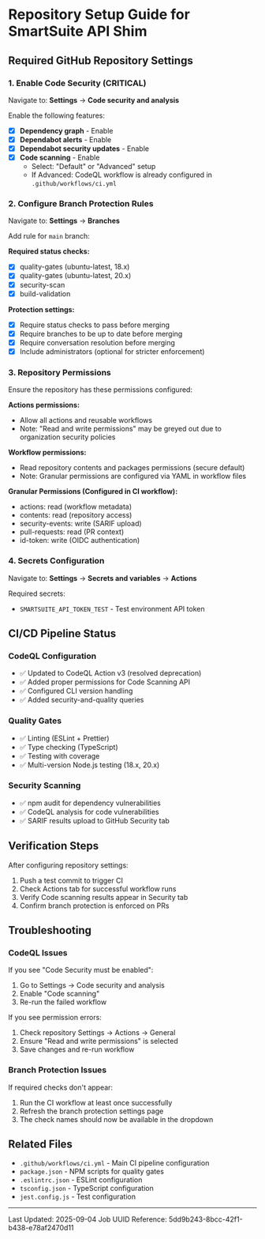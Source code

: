 # Repository Setup Guide for SmartSuite API Shim

## Required GitHub Repository Settings

### 1. Enable Code Security (CRITICAL)

Navigate to: **Settings** → **Code security and analysis**

Enable the following features:

- [x] **Dependency graph** - Enable
- [x] **Dependabot alerts** - Enable  
- [x] **Dependabot security updates** - Enable
- [x] **Code scanning** - Enable
  - Select: "Default" or "Advanced" setup
  - If Advanced: CodeQL workflow is already configured in `.github/workflows/ci.yml`

### 2. Configure Branch Protection Rules

Navigate to: **Settings** → **Branches**

Add rule for `main` branch:

**Required status checks:**
- [x] quality-gates (ubuntu-latest, 18.x)
- [x] quality-gates (ubuntu-latest, 20.x)
- [x] security-scan
- [x] build-validation

**Protection settings:**
- [x] Require status checks to pass before merging
- [x] Require branches to be up to date before merging
- [x] Require conversation resolution before merging
- [X] Include administrators (optional for stricter enforcement)

### 3. Repository Permissions

Ensure the repository has these permissions configured:

**Actions permissions:**
- Allow all actions and reusable workflows
- Note: "Read and write permissions" may be greyed out due to organization security policies

**Workflow permissions:**
- Read repository contents and packages permissions (secure default)
- Note: Granular permissions are configured via YAML in workflow files

**Granular Permissions (Configured in CI workflow):**
- actions: read (workflow metadata)
- contents: read (repository access)
- security-events: write (SARIF upload)
- pull-requests: read (PR context)
- id-token: write (OIDC authentication)

### 4. Secrets Configuration

Navigate to: **Settings** → **Secrets and variables** → **Actions**

Required secrets:
- `SMARTSUITE_API_TOKEN_TEST` - Test environment API token

## CI/CD Pipeline Status

### CodeQL Configuration
- ✅ Updated to CodeQL Action v3 (resolved deprecation)
- ✅ Added proper permissions for Code Scanning API
- ✅ Configured CLI version handling
- ✅ Added security-and-quality queries

### Quality Gates
- ✅ Linting (ESLint + Prettier)
- ✅ Type checking (TypeScript)
- ✅ Testing with coverage
- ✅ Multi-version Node.js testing (18.x, 20.x)

### Security Scanning
- ✅ npm audit for dependency vulnerabilities
- ✅ CodeQL analysis for code vulnerabilities
- ✅ SARIF results upload to GitHub Security tab

## Verification Steps

After configuring repository settings:

1. Push a test commit to trigger CI
2. Check Actions tab for successful workflow runs
3. Verify Code scanning results appear in Security tab
4. Confirm branch protection is enforced on PRs

## Troubleshooting

### CodeQL Issues

If you see "Code Security must be enabled":
1. Go to Settings → Code security and analysis
2. Enable "Code scanning"
3. Re-run the failed workflow

If you see permission errors:
1. Check repository Settings → Actions → General
2. Ensure "Read and write permissions" is selected
3. Save changes and re-run workflow

### Branch Protection Issues

If required checks don't appear:
1. Run the CI workflow at least once successfully
2. Refresh the branch protection settings page
3. The check names should now be available in the dropdown

## Related Files

- `.github/workflows/ci.yml` - Main CI pipeline configuration
- `package.json` - NPM scripts for quality gates
- `.eslintrc.json` - ESLint configuration
- `tsconfig.json` - TypeScript configuration
- `jest.config.js` - Test configuration

---

Last Updated: 2025-09-04
Job UUID Reference: 5dd9b243-8bcc-42f1-b438-e78af2470d11
